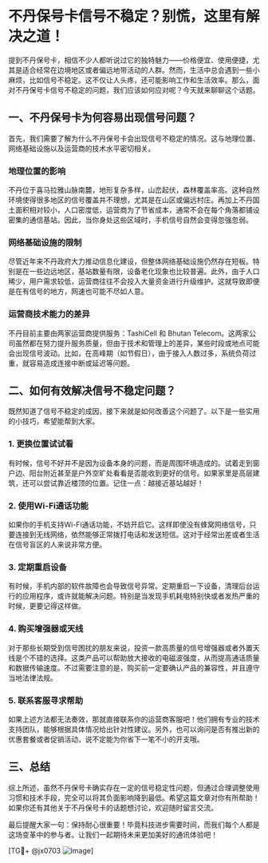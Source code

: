 # 不丹保号卡信号不稳定？别慌，这里有解决之道！

提到不丹保号卡，相信不少人都听说过它的独特魅力——价格便宜、使用便捷，尤其是适合经常在边境地区或者偏远地带活动的人群。然而，生活中总会遇到一些小麻烦，比如信号不稳定。这不仅让人头疼，还可能影响工作和生活效率。那么，面对不丹保号卡信号不稳定的问题，我们应该如何应对呢？今天就来聊聊这个话题。

## 一、不丹保号卡为何容易出现信号问题？

首先，我们需要了解为什么不丹保号卡会出现信号不稳定的情况。这与地理位置、网络基础设施以及运营商的技术水平密切相关。

### 地理位置的影响

不丹位于喜马拉雅山脉南麓，地形复杂多样，山峦起伏，森林覆盖率高。这种自然环境使得很多地区的信号覆盖并不理想，尤其是在山区或偏远村庄。再加上不丹国土面积相对较小，人口密度低，运营商为了节省成本，通常不会在每个角落都铺设密集的通信基站。因此，当你身处这些区域时，手机信号自然会变得忽强忽弱。

### 网络基础设施的限制

尽管近年来不丹政府大力推动信息化建设，但整体网络基础设施仍然存在短板。特别是在一些边远地区，基站数量有限，设备老化现象也比较普遍。此外，由于人口稀少，用户需求较低，运营商往往不会投入大量资金进行升级维护。这就导致即便是在有信号的地方，网速也可能不尽如人意。

### 运营商技术能力的差异

不丹目前主要由两家运营商提供服务：TashiCell 和 Bhutan Telecom。这两家公司虽然都在努力提升服务质量，但由于技术和管理上的差异，某些时段或地点可能会出现信号波动。比如，在高峰期（如节假日），由于接入人数过多，系统负荷过重，就容易造成连接中断或延迟等问题。

## 二、如何有效解决信号不稳定问题？

既然知道了信号不稳定的成因，接下来就是如何改善这个问题了。以下是一些实用的小技巧，希望能帮到大家。

### 1. 更换位置试试看

有时候，信号不好并不是因为设备本身的问题，而是周围环境造成的。试着走到窗户边、阳台附近甚至是户外空旷处看看是否能收到更好的信号。如果家里是高层建筑，还可以尝试靠近楼顶的位置。记住一点：越接近基站越好！

### 2. 使用Wi-Fi通话功能

如果你的手机支持Wi-Fi通话功能，不妨开启它。这样即使没有蜂窝网络信号，只要连接到无线网络，依然能够正常拨打电话和发送短信。这对于经常出差或者生活在信号盲区的人来说非常方便。

### 3. 定期重启设备

有时候，手机内部的软件故障也会导致信号异常。定期重启一下设备，清理后台运行的应用程序，或许就能解决问题。特别是当发现手机耗电特别快或者发热严重的时候，更要记得这样做。

### 4. 购买增强器或天线

对于那些长期受到信号困扰的朋友来说，投资一款高质量的信号增强器或者外置天线是个不错的选择。这类产品可以帮助放大接收的电磁波强度，从而提高通话质量和数据传输速度。不过需要注意的是，购买前一定要确认产品的兼容性，并且遵守当地法律法规。

### 5. 联系客服寻求帮助

如果上述方法都无法奏效，那就直接联系你的运营商客服吧！他们拥有专业的技术支持团队，能够根据具体情况给出针对性建议。另外，也可以询问是否有推出新的优惠套餐或者促销活动，说不定能为你省下一笔不小的开支哦。

## 三、总结

综上所述，虽然不丹保号卡确实存在一定的信号稳定性问题，但通过合理调整使用习惯和技术手段，完全可以将其负面影响降到最低。希望这篇文章对你有所帮助！如果你还有其他关于不丹保号卡的话题想讨论，欢迎随时留言交流。

最后提醒大家一句：保持耐心很重要！毕竟科技进步需要时间，而我们每个人都是这场变革中的参与者。让我们一起期待未来更加美好的通讯体验吧！

[TG💪+ @jx0703 ![Image](https://github.com/user-attachments/assets/dbca1d08-cadb-493c-b0ec-ad6f7a83f270)]